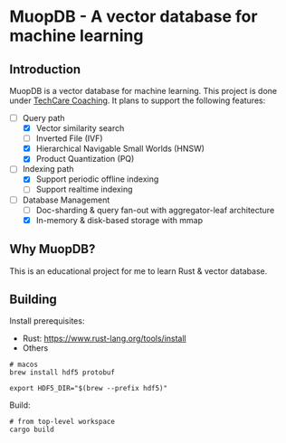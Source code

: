 # MuopDB - A vector database for machine learning

## Introduction

MuopDB is a vector database for machine learning. This project is done under [TechCare Coaching](https://techcarecoaching.com/). It plans to support the following features:

- [ ] Query path
  - [x] Vector similarity search
  - [ ] Inverted File (IVF)
  - [x] Hierarchical Navigable Small Worlds (HNSW)
  - [x] Product Quantization (PQ)
- [ ] Indexing path
  - [x] Support periodic offline indexing
  - [ ] Support realtime indexing
- [ ] Database Management
  - [ ] Doc-sharding & query fan-out with aggregator-leaf architecture
  - [x] In-memory & disk-based storage with mmap

## Why MuopDB?
This is an educational project for me to learn Rust & vector database.

## Building

Install prerequisites:
* Rust: https://www.rust-lang.org/tools/install
* Others
```
# macos
brew install hdf5 protobuf

export HDF5_DIR="$(brew --prefix hdf5)"
```

Build:
```
# from top-level workspace
cargo build
```
